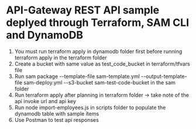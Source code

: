# API-Gateway REST API sample deplyed through Terraform, SAM CLI and DynamoDB

1. You must run terraform apply in dynamodb folder first before running terraform apply in the terraform folder
2. Create a bucket with same value as test_code_bucket in terraform/tfvars file
3. Run sam package --template-file sam-template.yml --output-template-file sam-deploy.yml --s3-bucket sam-test-code-bucket in the sam folder
4. Run terraform apply after planning in terraform folder -> take note of the api invoke url and api key
5. Run node import-employees.js in scripts folder to populate the dynamodb table with sample items
6. Use Postman to test api responses